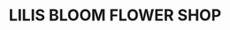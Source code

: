 ---
title: "LILIS BLOOM FLOWER SHOP"
url: /san-andres-cholula/lilis-bloom-flower-shop/
shop: floristería
---